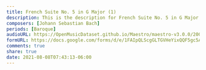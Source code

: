 ```yaml
---
title: French Suite No. 5 in G Major (1)
description: This is the description for French Suite No. 5 in G Major by Johann Sebastian Bach
composers: [Johann Sebastian Bach]
periods: [Baroque]
audioURL: https://OpenMusicDataset.github.io/Maestro/maestro-v3.0.0/2004/MIDI-Unprocessed_SMF_02_R1_2004_01-05_ORIG_MID--AUDIO_02_R1_2004_05_Track05_wav.midi
formURL: https://docs.google.com/forms/d/e/1FAIpQLScgGLTGVHeYixQQF5gc5AG37QVRwP1X5eUq42UT1vhXZAnKVA/viewform
comments: true
share: true
date: 2021-08-08T07:43:13-06:00
---
```

